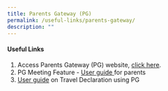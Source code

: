 ```yaml
---
title: Parents Gateway (PG)
permalink: /useful-links/parents-gateway/
description: ""
---
```


#### Useful Links

1. Access Parents Gateway (PG) website, <a href = "https://pg.moe.edu.sg/">click here</a>.
2. PG Meeting Feature - <a href = "/files/Useful%20Link/Parents%20Gateway/Meetings%20Feature%20-%20User%20Guide%20for%20Parents%20-%20Aug%202020%20(1).pdf">User guide </a>for parents
3. <a href = "/files/Useful%20Link/Parents%20Gateway/Parents%20Guide%20for%20PG%20Travel%20Declaration%20Update%20Particulars.pdf">User guide</a> on Travel Declaration using PG